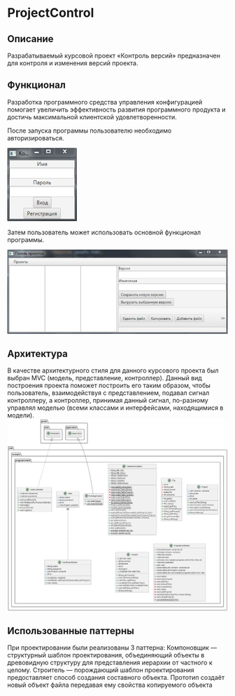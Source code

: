# ProjectControl
## Описание

Разрабатываемый курсовой проект «Контроль версий» предназначен для 
контроля и изменения версий проекта.

## Функционал

Разработка программного средства управления конфигурацией помогает 
увеличить эффективность развития программного продукта и достичь 
максимальной клиентской удовлетворенности.

После запуска программы пользователю необходимо авторизироваться.

![окно входа](https://github.com/Nikita1311/images/blob/main/1.jpg)

Затем пользователь может использовать основной функционал программы.

![окно входа](https://github.com/Nikita1311/images/blob/main/2.jpg)

## Архитектура
В качестве архитектурного стиля для данного курсового проекта был выбран MVC (модель, представление, контроллер). Данный вид построения проекта поможет построить его таким образом, чтобы пользователь, взаимодействуя с представлением, подавал сигнал контроллеру, а контроллер, принимая данный сигнал, по-разному управлял моделью (всеми классами и интерфейсами, находящимися в модели).
![окно входа](https://github.com/Nikita1311/images/blob/main/3.png)

## Использованные паттерны

При проектировании были реализованы 3 паттерна:
Компоновщик — структурный шаблон проектирования, объединяющий объекты в древовидную структуру для представления иерархии от частного к целому.
Строитель — порождающий шаблон проектирования предоставляет способ создания составного объекта.
Прототип создаёт новый объект файла передавая ему свойства копируемого объекта

